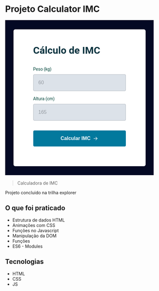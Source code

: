 # Projeto Calculator IMC

![preview](./assests/preview.png)

> Calculadora de IMC 

Projeto concluido na trilha explorer

## O que foi praticado 

- Estrutura de dados HTML  
- Animações com CSS  
- Funções no Javascript  
- Manipulação da DOM   
- Funções   
- ES6 - Modules  


## Tecnologias 

- HTML
- CSS
- JS
